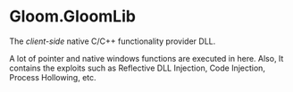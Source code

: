# Gloom.GloomLib

The *client-side* native C/C++ functionality provider DLL.

A lot of pointer and native windows functions are executed in here.
Also, It contains the exploits such as Reflective DLL Injection, Code Injection, Process Hollowing, etc.

